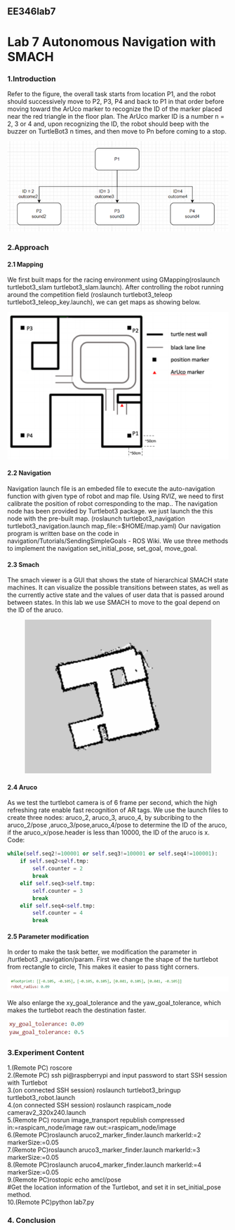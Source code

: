 ## EE346lab7
# Lab 7 Autonomous Navigation with SMACH

### 1.Introduction

Refer to the figure, the overall task starts from location P1, and the robot should successively move to P2, P3, P4 and back to P1 in that order before moving toward the ArUco marker to recognize the ID of the marker placed near the red triangle in the floor plan. The ArUco marker ID is a number n = 2, 3 or 4 and, upon recognizing the ID, the robot should beep with the buzzer on TurtleBot3 n times, and then move to Pn before coming to a stop. 

<div align=center>
<img src="https://github.com/wansaisuccessful/EE346lab7/blob/main/figures/1.png"/>
</div>

### 2.Approach 

#### 2.1 Mapping

We first built maps for the racing environment using GMapping(roslaunch turtlebot3_slam turtlebot3_slam.launch). After controlling the robot running around the competition field (roslaunch turtlebot3_teleop turtlebot3_teleop_key.launch), we can get maps as showing below.

<div align=center>
<img src="https://github.com/wansaisuccessful/EE346lab7/blob/main/figures/2.png"/>
</div>                    

#### 2.2 Navigation

Navigation launch file is an embeded file to execute the auto-navigation function with given type of robot and map file. Using RVIZ, we need to first calibrate the position of robot corresponding to the map.. The navigation node has been provided by Turtlebot3 package. we just launch the this node with the pre-built map. 
(roslaunch turtlebot3_navigation turtlebot3_navigation.launch map_file:=$HOME/map.yaml)
Our navigation program is written base on the code in navigation/Tutorials/SendingSimpleGoals - ROS Wiki. We use three methods to implement the navigation set_initial_pose, set_goal, move_goal.

#### 2.3 Smach

The smach viewer is a GUI that shows the state of hierarchical SMACH state machines. It can visualize the possible transitions between states, as well as the currently active state and the values of user data that is passed around between states. In this lab we use SMACH to move to the goal depend on the ID of the aruco.

<div align=center>
<img src="https://github.com/wansaisuccessful/EE346lab7/blob/main/figures/3.png"/>
</div>

#### 2.4  Aruco 

As we test the turtlebot camera is of 6 frame per second, which the high refreshing rate enable fast recognition of AR tags. We use the launch files to create three nodes: aruco_2, aruco_3, aruco_4, by subcribing to the aruco_2/pose ,aruco_3/pose,aruco_4/pose to determine the ID of the aruco, if the aruco_x/pose.header is less than 10000, the ID of the aruco is x.
Code:

```python
while(self.seq2!=100001 or self.seq3!=100001 or self.seq4!=100001):
    if self.seq2<self.tmp:
        self.counter = 2
        break
    elif self.seq3<self.tmp:
        self.counter = 3
        break
    elif self.seq4<self.tmp:
        self.counter = 4
        break
```

#### 2.5 Parameter modification

In order to make the task better, we modification the parameter in /turtlebot3 _navigation/param. First we change the shape of the turtlebot from rectangle to circle, This makes it easier to pass tight corners.

<div align=center>
<img src="https://github.com/wansaisuccessful/EE346lab7/blob/main/figures/4.png"/>
</div>

We also enlarge the xy_goal_tolerance and the yaw_goal_tolerance, which makes the turtlebot reach the destination faster.

<div align=center>
<img src="https://github.com/wansaisuccessful/EE346lab7/blob/main/figures/5.png"/>
</div>

### 3.Experiment Content

1.(Remote PC) roscore \
2.(Remote PC) ssh pi@raspberrypi and input password to start SSH session with Turtlebot \
3.(on connected SSH session) roslaunch turtlebot3_bringup turtlebot3_robot.launch \
4.(on connected SSH session) roslaunch raspicam_node camerav2_320x240.launch \
5.(Remote PC) rosrun image_transport republish compressed in:=raspicam_node/image raw out:=raspicam_node/image \
6.(Remote PC)roslaunch aruco2_marker_finder.launch markerId:=2 markerSize:=0.05 \
7.(Remote PC)roslaunch aruco3_marker_finder.launch markerId:=3 markerSize:=0.05 \
8.(Remote PC)roslaunch aruco4_marker_finder.launch markerId:=4 markerSize:=0.05 \
9.(Remote PC)rostopic echo amcl/pose \
           #Get the location information of the Turtlebot, and set it in set_initial_pose method. \
10.(Remote PC)python lab7.py

### 4. Conclusion
